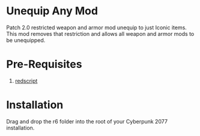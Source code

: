 Unequip Any Mod
===============

Patch 2.0 restricted weapon and armor mod unequip to just Iconic items.  This mod removes that restriction and allows all weapon and armor mods to be unequipped.

Pre-Requisites
==============

1. [redscript](https://www.nexusmods.com/cyberpunk2077/mods/1511)

Installation
============

Drag and drop the r6 folder into the root of your Cyberpunk 2077 installation.
